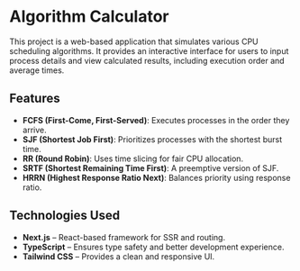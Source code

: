 # Algorithm Calculator

This project is a web-based application that simulates various CPU scheduling algorithms. It provides an interactive interface for users to input process details and view calculated results, including execution order and average times.

## Features
- **FCFS (First-Come, First-Served)**: Executes processes in the order they arrive.
- **SJF (Shortest Job First)**: Prioritizes processes with the shortest burst time.
- **RR (Round Robin)**: Uses time slicing for fair CPU allocation.
- **SRTF (Shortest Remaining Time First)**: A preemptive version of SJF.
- **HRRN (Highest Response Ratio Next)**: Balances priority using response ratio.

## Technologies Used
- **Next.js** – React-based framework for SSR and routing.
- **TypeScript** – Ensures type safety and better development experience.
- **Tailwind CSS** – Provides a clean and responsive UI.